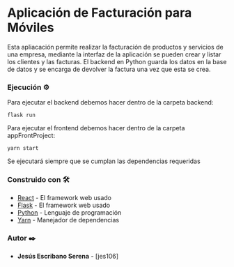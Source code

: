# Aplicación de Facturación para Móviles

Esta apliacación permite realizar la facturación de productos y servicios de una empresa, mediante la interfaz de la aplicación se pueden crear y listar los clientes y las facturas. El backend en Python guarda los datos en la base de datos y se encarga de devolver la factura una vez que esta se crea.


### Ejecución ⚙️

Para ejecutar el backend debemos hacer dentro de la carpeta backend:

```flask run```


Para ejecutar el frontend debemos hacer dentro de la carpeta appFrontProject:

```yarn start```

Se ejecutará siempre que se cumplan las dependencias requeridas

### Construido con 🛠️

* [React](https://es.reactjs.org/) - El framework web usado
* [Flask](https://flask.palletsprojects.com/en/1.1.x/) - El framework web usado
* [Python](https://www.python.org/) - Lenguaje de programación
* [Yarn](https://yarnpkg.com/) - Manejador de dependencias

### Autor ✒️

* **Jesús Escribano Serena** -  [jes106] 

